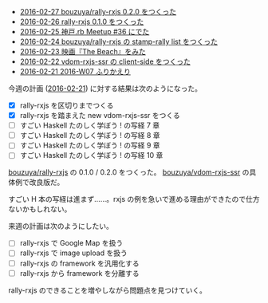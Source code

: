 - [2016-02-27 bouzuya/rally-rxjs 0.2.0 をつくった][2016-02-27]
- [2016-02-26 rally-rxjs 0.1.0 をつくった][2016-02-26]
- [2016-02-25 神戸.rb Meetup #36 にでた][2016-02-25]
- [2016-02-24 bouzuya/rally-rxjs の stamp-rally list をつくった][2016-02-24]
- [2016-02-23 映画『The Beach』をみた][2016-02-23]
- [2016-02-22 vdom-rxjs-ssr の client-side をつくった][2016-02-22]
- [2016-02-21 2016-W07 ふりかえり][2016-02-21]

今週の計画 ([2016-02-21][]) に対する結果は次のようになった。

- [x] rally-rxjs を区切りまでつくる
- [x] rally-rxjs を踏まえた new vdom-rxjs-ssr をつくる
- [ ] すごい Haskell たのしく学ぼう ! の写経 7 章
- [ ] すごい Haskell たのしく学ぼう ! の写経 8 章
- [ ] すごい Haskell たのしく学ぼう ! の写経 9 章
- [ ] すごい Haskell たのしく学ぼう ! の写経 10 章

[bouzuya/rally-rxjs][] の 0.1.0 / 0.2.0 をつくった。 [bouzuya/vdom-rxjs-ssr][] の具体例で改良版だ。

すごい H 本の写経は進まず……。rxjs の例を急いで進める理由ができたので仕方ないかもしれない。

来週の計画は次のようにしたい。

- [ ] rally-rxjs で Google Map を扱う
- [ ] rally-rxjs で image upload を扱う
- [ ] rally-rxjs の framework を汎用化する
- [ ] rally-rxjs から framework を分離する

rally-rxjs のできることを増やしながら問題点を見つけていく。

[2016-02-21]: http://blog.bouzuya.net/2016/02/21/
[2016-02-22]: http://blog.bouzuya.net/2016/02/22/
[2016-02-23]: http://blog.bouzuya.net/2016/02/23/
[2016-02-24]: http://blog.bouzuya.net/2016/02/24/
[2016-02-25]: http://blog.bouzuya.net/2016/02/25/
[2016-02-26]: http://blog.bouzuya.net/2016/02/26/
[2016-02-27]: http://blog.bouzuya.net/2016/02/27/
[bouzuya/rally-rxjs]: https://github.com/bouzuya/rally-rxjs
[bouzuya/vdom-rxjs-ssr]: https://github.com/bouzuya/vdom-rxjs-ssr

